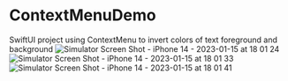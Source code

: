 # ContextMenuDemo
SwiftUI project using ContextMenu to invert colors of text foreground and background
![Simulator Screen Shot - iPhone 14 - 2023-01-15 at 18 01 24](https://user-images.githubusercontent.com/48647583/212555593-6c474500-71c3-40c4-a68b-5ef0ef805311.png)
![Simulator Screen Shot - iPhone 14 - 2023-01-15 at 18 01 33](https://user-images.githubusercontent.com/48647583/212555597-0f2b6526-75fe-47d5-ae55-d5971e3c9136.png)
![Simulator Screen Shot - iPhone 14 - 2023-01-15 at 18 01 41](https://user-images.githubusercontent.com/48647583/212555602-a8617b32-a493-4f00-ad6e-62cc4205dce8.png)

